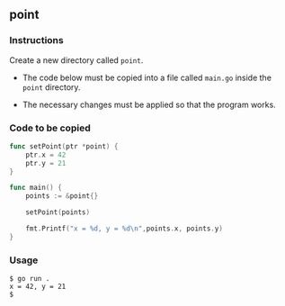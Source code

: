 ## point

### Instructions

Create a new directory called `point`.

- The code below must be copied into a file called `main.go` inside the `point` directory.

- The necessary changes must be applied so that the program works.

### Code to be copied

```go
func setPoint(ptr *point) {
	ptr.x = 42
	ptr.y = 21
}

func main() {
	points := &point{}

	setPoint(points)

	fmt.Printf("x = %d, y = %d\n",points.x, points.y)
}
```

### Usage

```console
$ go run .
x = 42, y = 21
$
```
